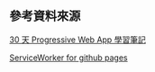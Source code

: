 ## 參考資料來源

[30 天 Progressive Web App 學習筆記](https://ithelp.ithome.com.tw/users/20071512/ironman/1222)

[ServiceWorker for github pages](https://gist.github.com/kosamari/7c5d1e8449b2fbc97d372675f16b566e)
